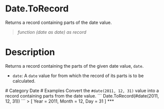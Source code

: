 ﻿# Date.ToRecord
Returns a record containing parts of the date value.
> _function (date as date) as record_
# Description 
Returns a record containing the parts of the given date value, <code>date</code>.
 <ul>
        <li><code>date</code>: A <code>date</code> value for from which the record of its parts is to be calculated.</li>    
      </ul>
# Category 
Date
# Examples 
Convert the <code>#date(2011, 12, 31)</code> value into a record containing parts from the date value.
```
Date.ToRecord(#date(2011, 12, 31))
```
> [
      Year = 2011,
      Month = 12,
      Day = 31
]
***
